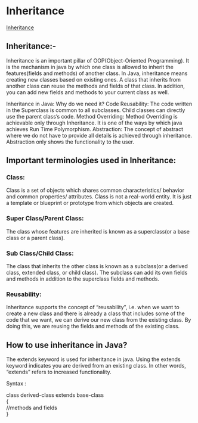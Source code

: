# Inheritance
[Inheritance](https://www.geeksforgeeks.org/inheritance-in-java/)

## Inheritance:-

Inheritance is an important pillar of OOP(Object-Oriented Programming). It is the mechanism in java by which one class is allowed to inherit the features(fields and methods) of another class. In Java, inheritance means creating new classes based on existing ones. A class that inherits from another class can reuse the methods and fields of that class. In addition, you can add new fields and methods to your current class as well.  

Inheritance in Java: Why do we need it?
Code Reusability: The code written in the Superclass is common to all subclasses. Child classes can directly use the parent class’s code.
Method Overriding: Method Overriding is achievable only through Inheritance. It is one of the ways by which java achieves Run Time Polymorphism.
Abstraction: The concept of abstract where we do not have to provide all details is achieved through inheritance. Abstraction only shows the functionality to the user.

## Important terminologies used in Inheritance: 
### Class:
Class is a set of objects which shares common characteristics/ behavior and common properties/ attributes. Class is not a real-world entity. It is just a template or blueprint or prototype from which objects are created.
### Super Class/Parent Class: 
The class whose features are inherited is known as a superclass(or a base class or a parent class).
### Sub Class/Child Class: 
The class that inherits the other class is known as a subclass(or a derived class, extended class, or child class). The subclass can add its own fields and methods in addition to the superclass fields and methods.
### Reusability: 
Inheritance supports the concept of “reusability”, i.e. when we want to create a new class and there is already a class that includes some of the code that we want, we can derive our new class from the existing class. By doing this, we are reusing the fields and methods of the existing class.

## How to use inheritance in Java?
The extends keyword is used for inheritance in java. Using the extends keyword indicates you are derived from an existing class. In other words, “extends” refers to increased functionality.

Syntax : 

class derived-class extends base-class  
{  
   //methods and fields  
}  
